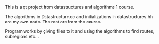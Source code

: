 This is a qt project from datastructures and algorithms 1 course.

The algorithms in Datastructure.cc and initializations in 
datastructures.hh are my own code. The rest are from the course.

Program works by giving files to it and using the algorithms
to find routes, subregions etc...
